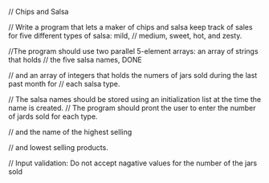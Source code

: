 // Chips and Salsa

// Write a program that lets a maker of chips and salsa keep track of sales for five different types of salsa: mild, 
// medium, sweet, hot, and zesty. 

//The program should use two parallel 5-element arrays: an array of strings that holds 
// the five salsa names, DONE 

// and an array of integers  that holds the numers of jars sold  during the last past month for 
// each salsa type. 


// The salsa names should be stored using an initialization list at the time the name is created. 
// The program should pront the user to enter the number of jards sold for each type. 


// and the name of the highest selling 

// and lowest selling products.

// Input validation: Do not accept nagative values for the number of the jars sold
